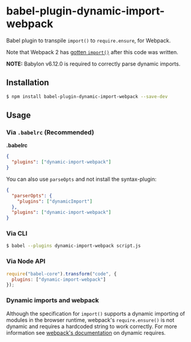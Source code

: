 # babel-plugin-dynamic-import-webpack

Babel plugin to transpile `import()` to `require.ensure`, for Webpack.

Note that Webpack 2 has [gotten `import()`](https://github.com/webpack/webpack/issues/3098) after this code was written.

**NOTE:** Babylon v6.12.0 is required to correctly parse dynamic imports.

## Installation

```sh
$ npm install babel-plugin-dynamic-import-webpack --save-dev
```

## Usage

### Via `.babelrc` (Recommended)

**.babelrc**

```json
{
  "plugins": ["dynamic-import-webpack"]
}
```

You can also use `parseOpts` and not install the syntax-plugin:

```json
{
  "parserOpts": {
    "plugins": ["dynamicImport"]
  },
  "plugins": ["dynamic-import-webpack"]
}
```

### Via CLI

```sh
$ babel --plugins dynamic-import-webpack script.js
```

### Via Node API

```javascript
require("babel-core").transform("code", {
  plugins: ["dynamic-import-webpack"]
});
```

### Dynamic imports and webpack

Although the specification for `import()` supports a dynamic importing of modules in the browser runtime, webpack's `require.ensure()` is not dynamic and requires a hardcoded string to work correctly. For more information see [webpack's documentation](https://webpack.github.io/docs/context.html#dynamic-requires) on dynamic requires. 
